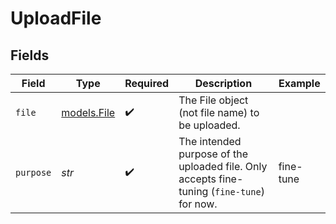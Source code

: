 # UploadFile


## Fields

| Field                                                                                      | Type                                                                                       | Required                                                                                   | Description                                                                                | Example                                                                                    |
| ------------------------------------------------------------------------------------------ | ------------------------------------------------------------------------------------------ | ------------------------------------------------------------------------------------------ | ------------------------------------------------------------------------------------------ | ------------------------------------------------------------------------------------------ |
| `file`                                                                                     | [models.File](../models/file.md)                                                           | :heavy_check_mark:                                                                         | The File object (not file name) to be uploaded.                                            |                                                                                            |
| `purpose`                                                                                  | *str*                                                                                      | :heavy_check_mark:                                                                         | The intended purpose of the uploaded file. Only accepts fine-tuning (`fine-tune`) for now. | fine-tune                                                                                  |
